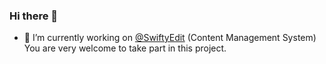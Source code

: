 ### Hi there 👋

- 🔭 I’m currently working on [@SwiftyEdit](https://github.com/SwiftyEdit/SwiftyEdit) (Content Management System)<br>You are very welcome to take part in this project.
